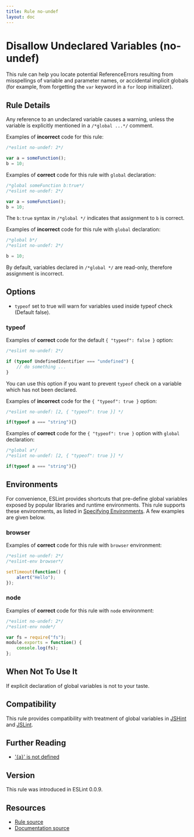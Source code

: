 ```yaml
---
title: Rule no-undef
layout: doc
---
```

<!-- Note: No pull requests accepted for this file. See README.md in the root directory for details. -->

# Disallow Undeclared Variables (no-undef)

This rule can help you locate potential ReferenceErrors resulting from misspellings of variable and parameter names, or accidental implicit globals (for example, from forgetting the `var` keyword in a `for` loop initializer).

## Rule Details

Any reference to an undeclared variable causes a warning, unless the variable is explicitly mentioned in a `/*global ...*/` comment.

Examples of **incorrect** code for this rule:

```js
/*eslint no-undef: 2*/

var a = someFunction();
b = 10;
```

Examples of **correct** code for this rule with `global` declaration:

```js
/*global someFunction b:true*/
/*eslint no-undef: 2*/

var a = someFunction();
b = 10;
```

The `b:true` syntax in `/*global */` indicates that assignment to `b` is correct.

Examples of **incorrect** code for this rule with `global` declaration:

```js
/*global b*/
/*eslint no-undef: 2*/

b = 10;
```

By default, variables declared in `/*global */` are read-only, therefore assignment is incorrect.

## Options

* `typeof` set to true will warn for variables used inside typeof check (Default false).

### typeof

Examples of **correct** code for the default `{ "typeof": false }` option:

```js
/*eslint no-undef: 2*/

if (typeof UndefinedIdentifier === "undefined") {
    // do something ...
}
```

You can use this option if you want to prevent `typeof` check on a variable which has not been declared.

Examples of **incorrect** code for the `{ "typeof": true }` option:

```js
/*eslint no-undef: [2, { "typeof": true }] */

if(typeof a === "string"){}
```

Examples of **correct** code for the `{ "typeof": true }` option with `global` declaration:

```js
/*global a*/
/*eslint no-undef: [2, { "typeof": true }] */

if(typeof a === "string"){}
```

## Environments

For convenience, ESLint provides shortcuts that pre-define global variables exposed by popular libraries and runtime environments. This rule supports these environments, as listed in [Specifying Environments](http://eslint.org/docs/user-guide/configuring#specifying-environments).  A few examples are given below.

### browser

Examples of **correct** code for this rule with `browser` environment:

```js
/*eslint no-undef: 2*/
/*eslint-env browser*/

setTimeout(function() {
    alert("Hello");
});
```

### node

Examples of **correct** code for this rule with `node` environment:

```js
/*eslint no-undef: 2*/
/*eslint-env node*/

var fs = require("fs");
module.exports = function() {
    console.log(fs);
};
```

## When Not To Use It

If explicit declaration of global variables is not to your taste.

## Compatibility

This rule provides compatibility with treatment of global variables in [JSHint](http://www.jshint.com) and [JSLint](http://www.jslint.com).

## Further Reading

* ['{a}' is not defined](http://jslinterrors.com/a-is-not-defined)

## Version

This rule was introduced in ESLint 0.0.9.

## Resources

* [Rule source](https://github.com/eslint/eslint/tree/master/lib/rules/no-undef.js)
* [Documentation source](https://github.com/eslint/eslint/tree/master/docs/rules/no-undef.md)
